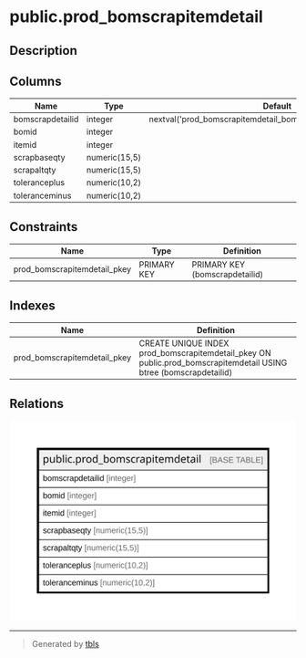 # public.prod_bomscrapitemdetail

## Description

## Columns

| Name | Type | Default | Nullable | Children | Parents | Comment |
| ---- | ---- | ------- | -------- | -------- | ------- | ------- |
| bomscrapdetailid | integer | nextval('prod_bomscrapitemdetail_bomscrapdetailid_seq'::regclass) | false |  |  |  |
| bomid | integer |  | true |  |  |  |
| itemid | integer |  | true |  |  |  |
| scrapbaseqty | numeric(15,5) |  | true |  |  |  |
| scrapaltqty | numeric(15,5) |  | true |  |  |  |
| toleranceplus | numeric(10,2) |  | true |  |  |  |
| toleranceminus | numeric(10,2) |  | true |  |  |  |

## Constraints

| Name | Type | Definition |
| ---- | ---- | ---------- |
| prod_bomscrapitemdetail_pkey | PRIMARY KEY | PRIMARY KEY (bomscrapdetailid) |

## Indexes

| Name | Definition |
| ---- | ---------- |
| prod_bomscrapitemdetail_pkey | CREATE UNIQUE INDEX prod_bomscrapitemdetail_pkey ON public.prod_bomscrapitemdetail USING btree (bomscrapdetailid) |

## Relations

![er](public.prod_bomscrapitemdetail.svg)

---

> Generated by [tbls](https://github.com/k1LoW/tbls)
